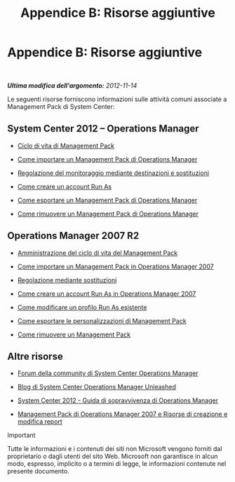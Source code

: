 ﻿---
title: 'Appendice B: Risorse aggiuntive'
TOCTitle: 'Appendice B: Risorse aggiuntive'
ms:assetid: 3bcfb237-604a-4902-a003-b366cbf5a600
ms:mtpsurl: https://technet.microsoft.com/it-it/library/Dn195905(v=EXCHG.150)
ms:contentKeyID: 53275561
ms.date: 08/30/2014
mtps_version: v=EXCHG.150
ms.translationtype: HT
---

# Appendice B: Risorse aggiuntive

 

_**Ultima modifica dell'argomento:**  2012-11-14_

Le seguenti risorse forniscono informazioni sulle attività comuni associate a Management Pack di System Center:

## System Center 2012 – Operations Manager

  - [Ciclo di vita di Management Pack](http://go.microsoft.com/fwlink/p/?linkid=232986)

  - [Come importare un Management Pack di Operations Manager](http://go.microsoft.com/fwlink/p/?linkid=219431)

  - [Regolazione del monitoraggio mediante destinazioni e sostituzioni](http://go.microsoft.com/fwlink/p/?linkid=217065)

  - [Come creare un account Run As](http://go.microsoft.com/fwlink/p/?linkid=232988)

  - [Come esportare un Management Pack di Operations Manager](http://go.microsoft.com/fwlink/p/?linkid=232990)

  - [Come rimuovere un Management Pack di Operations Manager](http://go.microsoft.com/fwlink/p/?linkid=232991)

## Operations Manager 2007 R2

  - [Amministrazione del ciclo di vita del Management Pack](http://go.microsoft.com/fwlink/?linkid=211463)

  - [Come importare un Management Pack in Operations Manager 2007](http://go.microsoft.com/fwlink/p/?linkid=142351)

  - [Regolazione mediante sostituzioni](http://go.microsoft.com/fwlink/?linkid=117777)

  - [Come creare un account Run As in Operations Manager 2007](http://go.microsoft.com/fwlink/?linkid=165410)

  - [Come modificare un profilo Run As esistente](http://go.microsoft.com/fwlink/?linkid=165412)

  - [Come esportare le personalizzazioni di Management Pack](http://go.microsoft.com/fwlink/?linkid=209940)

  - [Come rimuovere un Management Pack](http://go.microsoft.com/fwlink/?linkid=209941)

## Altre risorse

  - [Forum della community di System Center Operations Manager](http://go.microsoft.com/fwlink/?linkid=179635)

  - [Blog di System Center Operations Manager Unleashed](http://go.microsoft.com/fwlink/?linkid=246391)

  - [System Center 2012 - Guida di sopravvivenza di Operations Manager](http://go.microsoft.com/fwlink/?linkid=246383)

  - [Management Pack di Operations Manager 2007 e Risorse di creazione e modifica report](http://go.microsoft.com/fwlink/?linkid=246388)

> [!IMPORTANT]
> Tutte le informazioni e i contenuti dei siti non Microsoft vengono forniti dal proprietario o dagli utenti del sito Web. Microsoft non garantisce in alcun modo, espresso, implicito o a termini di legge, le informazioni contenute nel presente documento.

